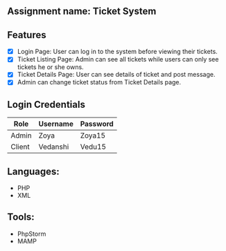 ## Assignment name: Ticket System
## Features
- [x] Login Page: User can log in to the system before viewing their tickets.
- [x] Ticket Listing Page: Admin can see all tickets while users can only see tickets he or she owns.
- [x] Ticket Details Page: User can see details of ticket and post message.
- [x] Admin can change ticket status from Ticket Details page.

## Login Credentials
| Role | Username | Password |
| --- | --- | --- |
| Admin | Zoya | Zoya15 |
| Client | Vedanshi | Vedu15 |

## Languages: 
* PHP 
* XML

## Tools:
* PhpStorm
* MAMP



